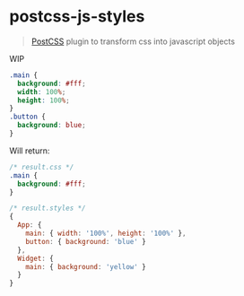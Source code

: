 # postcss-js-styles

> [PostCSS](https://github.com/postcss/postcss) plugin to transform css into javascript objects

WIP

```css
.main {
  background: #fff;
  width: 100%;
  height: 100%;
}
.button {
  background: blue;
}

```

Will return:

```css
/* result.css */
.main {
  background: #fff;
}
```

```js
/* result.styles */
{
  App: {
    main: { width: '100%', height: '100%' },
    button: { background: 'blue' }
  },
  Widget: {
    main: { background: 'yellow' }
  }
}
```
